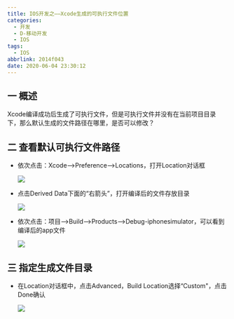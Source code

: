 ```yaml
---
title: IOS开发之——Xcode生成的可执行文件位置
categories:
  - 开发
  - D-移动开发
  - IOS
tags:
  - IOS
abbrlink: 2014f043
date: 2020-06-04 23:30:12
---
```

## 一 概述

Xcode编译成功后生成了可执行文件，但是可执行文件并没有在当前项目目录下，那么默认生成的文件路径在哪里，是否可以修改？   

<!--more-->

## 二 查看默认可执行文件路径

* 依次点击：Xcode——>Preference——>Locations，打开Location对话框

  ![][1]
  
* 点击Derived Data下面的“右箭头”，打开编译后的文件存放目录

  ![][2]

* 依次点击：项目——>Build——>Products——>Debug-iphonesimulator，可以看到编译后的app文件

  ![][3]

## 三 指定生成文件目录

* 在Location对话框中，点击Advanced，Build Location选择“Custom"，点击Done确认

  ![][4]



[1]:https://cdn.staticaly.com/gh/PGzxc/CDN/master/blog-ios/ios-xcode-locations-view.png
[2]:https://cdn.staticaly.com/gh/PGzxc/CDN/master/blog-ios/ios-xcode-locations-folder-deriveddata.png
[3]:https://cdn.staticaly.com/gh/PGzxc/CDN/master/blog-ios/ios-xcode-build-product-app.png
[4]:https://cdn.staticaly.com/gh/PGzxc/CDN/master/blog-ios/ios-xcode-build-custom.png
